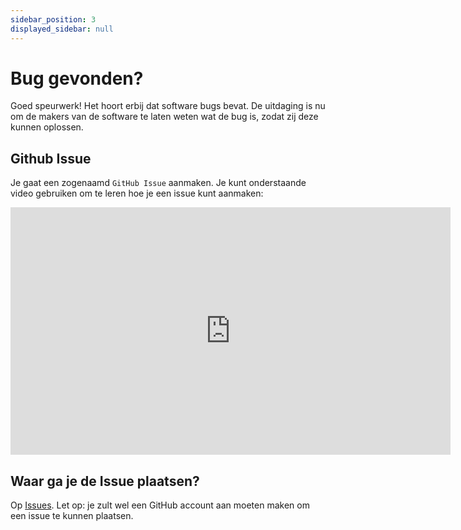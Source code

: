 ```yaml
---
sidebar_position: 3
displayed_sidebar: null
---
```


# Bug gevonden?
Goed speurwerk! Het hoort erbij dat software bugs bevat.
De uitdaging is nu om de makers van de software te laten weten wat de bug is, zodat zij deze kunnen oplossen.

## Github Issue
Je gaat een zogenaamd `GitHub Issue` aanmaken.
Je kunt onderstaande video gebruiken om te leren hoe je een issue kunt aanmaken:

<iframe width="704" height="396" src="https://www.youtube.com/embed/WMykv2ZMyEQ" title="1.4: GitHub Issues - Git and GitHub for Poets" frameborder="0" allow="accelerometer; autoplay; clipboard-write; encrypted-media; gyroscope; picture-in-picture; web-share" referrerpolicy="strict-origin-when-cross-origin" allowfullscreen></iframe>

## Waar ga je de Issue plaatsen?
Op [Issues](https://github.com/Corderius-College-Amersfoort/play/issues).
Let op: je zult wel een GitHub account aan moeten maken om een issue te kunnen plaatsen.
